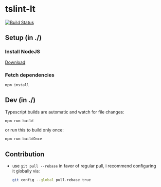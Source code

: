 # tslint-lt

[![Build Status](https://travis-ci.org/ltetzlaff/tslint-lt.svg?branch=master)](https://travis-ci.org/ltetzlaff/tslint-lt)

## Setup (in ./)

### Install NodeJS

[Download](https://nodejs.org/en/download/current/)

### Fetch dependencies

```bash
npm install
```

## Dev (in ./)

Typescript builds are automatic and watch for file changes:

```bash
npm run build
```

or run this to build only once:

```bash
npm run buildOnce
```

## Contribution

- use `git pull --rebase` in favor of regular pull, i recommend configuring it globally via:
  ```bash
  git config --global pull.rebase true
  ```
